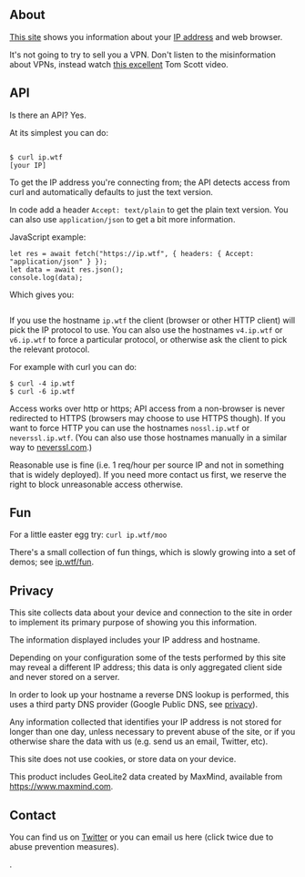 ## About

[This site](/) shows you information about your [IP
address](https://en.wikipedia.org/wiki/IP_address) and web browser.

It's not going to try to sell you a VPN. Don't listen to the misinformation
about VPNs, instead watch [this
excellent](https://www.youtube.com/watch?v=WVDQEoe6ZWY) Tom Scott video.

## API

Is there an API?  Yes.

At its simplest you can do:

<pre><code id="your-ip">
$ curl ip.wtf
[your IP]</code></pre>

<script>
  (async function() {
    let res = await fetch("https://ip.wtf", { headers: { Accept: "text/plain" } });
    let data = await res.text();
    document.querySelector("#your-ip").textContent = "$ curl ip.wtf\n" + data;
  })();
</script>

To get the IP address you're connecting from; the API detects access from curl
and automatically defaults to just the text version.

In code add a header `Accept: text/plain` to get the plain text version. You
can also use `application/json` to get a bit more information.

JavaScript example:

    let res = await fetch("https://ip.wtf", { headers: { Accept: "application/json" } });
    let data = await res.json();
    console.log(data);

Which gives you:

<pre><code id="json-output"></code></pre>
<script>
  (async function() {
    let res = await fetch("https://ip.wtf", { headers: { Accept: "application/json" } });
    let data = await res.json();
    document.querySelector("#json-output").textContent = JSON.stringify(data, "", "  ");
  })();
</script>

If you use the hostname `ip.wtf` the client (browser or other HTTP client) will
pick the IP protocol to use. You can also use the hostnames `v4.ip.wtf` or
`v6.ip.wtf` to force a particular protocol, or otherwise ask the client to pick
the relevant protocol.

For example with curl you can do:

    $ curl -4 ip.wtf
    $ curl -6 ip.wtf

Access works over http or https; API access from a non-browser is never
redirected to HTTPS (browsers may choose to use HTTPS though). If you want to
force HTTP you can use the hostnames `nossl.ip.wtf` or `neverssl.ip.wtf`. (You
can also use those hostnames manually in a similar way to
[neverssl.com](http://neverssl.com).)

Reasonable use is fine (i.e. 1 req/hour per source IP and not in something that
is widely deployed). If you need more contact us first, we reserve the right to
block unreasonable access otherwise.

## Fun

For a little easter egg try: `curl ip.wtf/moo`

There's a small collection of fun things, which is slowly growing into a set of
demos; see [ip.wtf/fun](https://ip.wtf/fun).

## Privacy

This site collects data about your device and connection to the site in order
to implement its primary purpose of showing you this information.

The information displayed includes your IP address and hostname.

Depending on your configuration some of the tests performed by this site may
reveal a different IP address; this data is only aggregated client side and
never stored on a server.

In order to look up your hostname a reverse DNS lookup is performed, this uses
a third party DNS provider (Google Public DNS, see
[privacy](https://developers.google.com/speed/public-dns/privacy)).

Any information collected that identifies your IP address is not stored for
longer than one day, unless necessary to prevent abuse of the site, or if you
otherwise share the data with us (e.g. send us an email, Twitter, etc).

This site does not use cookies, or store data on your device.

This product includes GeoLite2 data created by MaxMind, available from
<a href="https://www.maxmind.com">https://www.maxmind.com</a>.

## Contact

You can find us on [Twitter](https://twitter.com/ip_wtf) or you can email us
here (click twice due to abuse prevention measures).

<span id="contact-us"></span>

<script>
const t = "Contact us";
let a = document.createElement("a");
if (window.name.length == 4) {
  const h = (window.name + "\x2eoo").split(/\./).slice(-2);
  const m = location.hostname.split(/\./).slice(-2).join("") + '\x40' + h.reverse().join(".");
  a.href = "\x6d\x61\x69\x6c\x74\x6f\x3a" + m + "?body=" +
    encodeURIComponent("[Please put your words here]");
  a.textContent = t + ": " + m;
} else {
  a.addEventListener("click", e => { window.name = "fail" });
  a.textContent = t;
  a.href = "";
}
document.querySelector('#contact-us').appendChild(a);
</script>.
